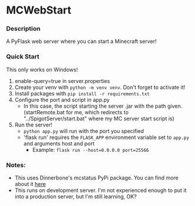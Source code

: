 # MCWebStart
### Description
A PyFlask web server where you can start a Minecraft server!

### Quick Start
This only works on Windows!
1. enable-query=true in server.properties
2. Create your venv with `python -m venv venv`. Don't forget to activate it!
3. Install packages with `pip install -r requirements.txt`
4. Configure the port and script in app.py
    - In this case, the script starting the server .jar with the path given. (startRemote.bat for me, which redirects to
     "../SpigotServer/start.bat" where my MC server start script is)
5. Run the server! 
    - `python app.py` will run with the port you specified
    - 'flask run' requires the `FLASK_APP` environment variable set to `app.py` and arguments host and port
        - Example: `flask run --host=0.0.0.0 port=25566`

### Notes: 
 - This uses Dinnerbone's mcstatus PyPi package. You can find more about it [here](https://github.com/Dinnerbone/mcstatus) 
 - This runs on development server. I'm not experienced enough to put it into a production server, but I'm still learning, OK?
